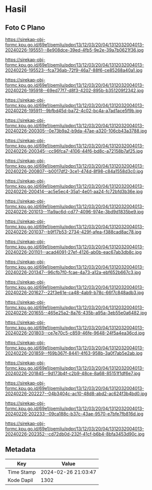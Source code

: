 # Hasil

## Foto C Plano

https://sirekap-obj-formc.kpu.go.id/69e1/pemilu/pdpr/13/12/03/20/04/1312032004013-20240226-195551--8e908dce-39ed-4fb5-9e2e-39a7b0621f36.jpg

https://sirekap-obj-formc.kpu.go.id/69e1/pemilu/pdpr/13/12/03/20/04/1312032004013-20240226-195523--fca736ab-72f9-46a7-88f6-ce85268a40a1.jpg

https://sirekap-obj-formc.kpu.go.id/69e1/pemilu/pdpr/13/12/03/20/04/1312032004013-20240226-195918--69ed77f7-d8f3-4202-895b-b351209f2342.jpg

https://sirekap-obj-formc.kpu.go.id/69e1/pemilu/pdpr/13/12/03/20/04/1312032004013-20240226-195911--9bfbd45d-ba72-4c02-bc4a-a7ad1ace5f9b.jpg

https://sirekap-obj-formc.kpu.go.id/69e1/pemilu/pdpr/13/12/03/20/04/1312032004013-20240226-200305--0e73b9a2-b9da-47ae-a320-106cb43a3788.jpg

https://sirekap-obj-formc.kpu.go.id/69e1/pemilu/pdpr/13/12/03/20/04/1312032004013-20240226-200345--cc96fca7-4106-44f6-bd8c-a72158b7af25.jpg

https://sirekap-obj-formc.kpu.go.id/69e1/pemilu/pdpr/13/12/03/20/04/1312032004013-20240226-200807--b0017df2-3ce1-474d-8f98-c84a1558d3c0.jpg

https://sirekap-obj-formc.kpu.go.id/69e1/pemilu/pdpr/13/12/03/20/04/1312032004013-20240226-200414--ac5e5ec4-35a1-4e01-aa24-fc72bfd3b36e.jpg

https://sirekap-obj-formc.kpu.go.id/69e1/pemilu/pdpr/13/12/03/20/04/1312032004013-20240226-201013--11a9ac6d-cd77-4096-974e-3bd9d1835be9.jpg

https://sirekap-obj-formc.kpu.go.id/69e1/pemilu/pdpr/13/12/03/20/04/1312032004013-20240226-201037--b9f17b53-2734-429f-afea-f388cad8ac78.jpg

https://sirekap-obj-formc.kpu.go.id/69e1/pemilu/pdpr/13/12/03/20/04/1312032004013-20240226-201101--acad4091-27ef-4126-ab0b-eac67ab3db8c.jpg

https://sirekap-obj-formc.kpu.go.id/69e1/pemilu/pdpr/13/12/03/20/04/1312032004013-20240226-201347--96cfb7f0-fcae-4a73-a12a-ebf652b667c3.jpg

https://sirekap-obj-formc.kpu.go.id/69e1/pemilu/pdpr/13/12/03/20/04/1312032004013-20240226-201627--22f3e61e-ca48-4ab9-b78c-66f7c848adb3.jpg

https://sirekap-obj-formc.kpu.go.id/69e1/pemilu/pdpr/13/12/03/20/04/1312032004013-20240226-201655--465e25a2-8a76-435b-a95a-3eb55e0a6482.jpg

https://sirekap-obj-formc.kpu.go.id/69e1/pemilu/pdpr/13/12/03/20/04/1312032004013-20240226-201803--ce7e70c5-c859-46fe-9648-24f5a4ea36cd.jpg

https://sirekap-obj-formc.kpu.go.id/69e1/pemilu/pdpr/13/12/03/20/04/1312032004013-20240226-201859--f69b367f-8441-4f63-958b-3a0f7ab5e2ab.jpg

https://sirekap-obj-formc.kpu.go.id/69e1/pemilu/pdpr/13/12/03/20/04/1312032004013-20240226-201845--9d173b4f-c2b9-48ce-8a68-85151f1df6e7.jpg

https://sirekap-obj-formc.kpu.go.id/69e1/pemilu/pdpr/13/12/03/20/04/1312032004013-20240226-202227--04b3404c-ac10-48d8-abd2-ac624f3b4bd0.jpg

https://sirekap-obj-formc.kpu.go.id/69e1/pemilu/pdpr/13/12/03/20/04/1312032004013-20240226-202233--09ca188c-b37c-43ae-9570-e7bfe7fb816d.jpg

https://sirekap-obj-formc.kpu.go.id/69e1/pemilu/pdpr/13/12/03/20/04/1312032004013-20240226-202352--cd72db0d-232f-41cf-b6b4-8bfa3453d90c.jpg


## Metadata

| Key        | Value               |
| ---------- | ------------------- |
| Time Stamp | 2024-02-26 21:03:47 |
| Kode Dapil | 1302                |



